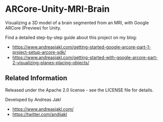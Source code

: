 # ARCore-Unity-MRI-Brain
Visualizing a 3D model of a brain segmented from an MRI, with Google ARCore (Preview) for Unity.

Find a detailed step-by-step guide about this project on my blog:
* https://www.andreasjakl.com/getting-started-google-arcore-part-1-project-setup-arcore-sdk/
* https://www.andreasjakl.com/getting-started-with-google-arcore-part-2-visualizing-planes-placing-objects/


## Related Information

Released under the Apache 2.0 license - see the LICENSE file for details.

Developed by Andreas Jakl
* https://www.andreasjakl.com/
* https://twitter.com/andijakl